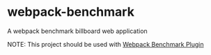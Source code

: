 webpack-benchmark
=================

A webpack benchmark billboard web application

NOTE: This project should be used with [Webpack Benchmark Plugin](https://github.com/southerncross/benchmark-webpack-plugin)
